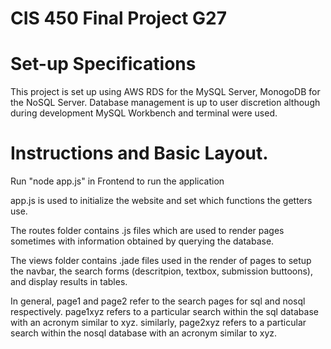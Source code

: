 # CIS 450 Final Project G27

# Set-up Specifications

This project is set up using AWS RDS for the MySQL Server, MonogoDB for the NoSQL Server. Database management is up to user discretion although during development MySQL Workbench and terminal were used. 

# Instructions and Basic Layout.

Run "node app.js" in Frontend to run the application

app.js is used to initialize the website and set which functions the getters use.

The routes folder contains .js files which are used to render pages sometimes with information obtained by querying the database.

The views folder contains .jade files used in the render of pages to setup the navbar, the search forms (descritpion, textbox, submission buttoons), and display results in tables.

In general, page1 and page2 refer to the search pages for sql and nosql respectively. page1xyz refers to a particular search within the sql database with an acronym similar to xyz. similarly, page2xyz refers to a particular search within the nosql database with an acronym similar to xyz.

